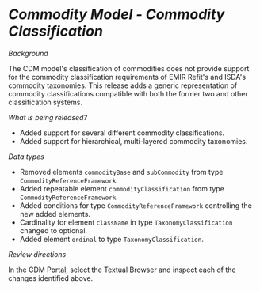 # _Commodity Model - Commodity Classification_

_Background_

The CDM model's classification of commodities does not provide support
for the commodity classification requirements of EMIR Refit's and ISDA's
commodity taxonomies. This release adds a generic representation of
commodity classifications compatible with both the former two and other
classification systems.

_What is being released?_

- Added support for several different commodity classifications.
- Added support for hierarchical, multi-layered commodity taxonomies.


_Data types_

- Removed elements `commodityBase` and `subCommodity` from type `CommodityReferenceFramework`.
- Added repeatable element `commodityClassification` from type `CommodityReferenceFramework`.
- Added conditions for type `CommodityReferenceFramework` controlling the new added elements.
- Cardinality for element `className` in type `TaxonomyClassification` changed to optional.
- Added element `ordinal` to type `TaxonomyClassification`.

_Review directions_

In the CDM Portal, select the Textual Browser and inspect each of the changes identified above.
